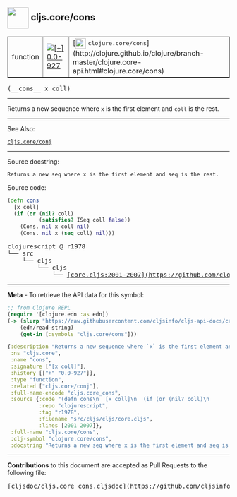## <img width="48px" valign="middle" src="http://i.imgur.com/Hi20huC.png"> cljs.core/cons

 <table border="1">
<tr>

<td>function</td>
<td><a href="https://github.com/cljsinfo/cljs-api-docs/tree/0.0-927"><img valign="middle" alt="[+] 0.0-927" src="https://img.shields.io/badge/+-0.0--927-lightgrey.svg"></a> </td>
<td>
[<img height="24px" valign="middle" src="http://i.imgur.com/1GjPKvB.png"> <samp>clojure.core/cons</samp>](http://clojure.github.io/clojure/branch-master/clojure.core-api.html#clojure.core/cons)
</td>
</tr>
</table>

 <samp>
(__cons__ x coll)<br>
</samp>

---

Returns a new sequence where `x` is the first element and `coll` is the rest.

---


See Also:

[`cljs.core/conj`](cljs.core_conj.md)<br>

---

Source docstring:

```
Returns a new seq where x is the first element and seq is the rest.
```

Source code:

```clj
(defn cons
  [x coll]
  (if (or (nil? coll)
          (satisfies? ISeq coll false))
    (Cons. nil x coll nil)
    (Cons. nil x (seq coll) nil)))
```

 <pre>
clojurescript @ r1978
└── src
    └── cljs
        └── cljs
            └── <ins>[core.cljs:2001-2007](https://github.com/clojure/clojurescript/blob/r1978/src/cljs/cljs/core.cljs#L2001-L2007)</ins>
</pre>


---

__Meta__ - To retrieve the API data for this symbol:

```clj
;; from Clojure REPL
(require '[clojure.edn :as edn])
(-> (slurp "https://raw.githubusercontent.com/cljsinfo/cljs-api-docs/catalog/cljs-api.edn")
    (edn/read-string)
    (get-in [:symbols "cljs.core/cons"]))
```

```clj
{:description "Returns a new sequence where `x` is the first element and `coll` is the rest.",
 :ns "cljs.core",
 :name "cons",
 :signature ["[x coll]"],
 :history [["+" "0.0-927"]],
 :type "function",
 :related ["cljs.core/conj"],
 :full-name-encode "cljs.core_cons",
 :source {:code "(defn cons\n  [x coll]\n  (if (or (nil? coll)\n          (satisfies? ISeq coll false))\n    (Cons. nil x coll nil)\n    (Cons. nil x (seq coll) nil)))",
          :repo "clojurescript",
          :tag "r1978",
          :filename "src/cljs/cljs/core.cljs",
          :lines [2001 2007]},
 :full-name "cljs.core/cons",
 :clj-symbol "clojure.core/cons",
 :docstring "Returns a new seq where x is the first element and seq is the rest."}

```

---

__Contributions__ to this document are accepted as Pull Requests to the following file:

 <pre>
[cljsdoc/cljs.core_cons.cljsdoc](https://github.com/cljsinfo/cljs-api-docs/blob/master/cljsdoc/cljs.core_cons.cljsdoc)
</pre>


